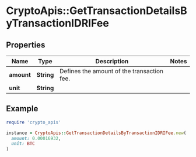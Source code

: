 # CryptoApis::GetTransactionDetailsByTransactionIDRIFee

## Properties

| Name | Type | Description | Notes |
| ---- | ---- | ----------- | ----- |
| **amount** | **String** | Defines the amount of the transaction fee. |  |
| **unit** | **String** |  |  |

## Example

```ruby
require 'crypto_apis'

instance = CryptoApis::GetTransactionDetailsByTransactionIDRIFee.new(
  amount: 0.00016932,
  unit: BTC
)
```

